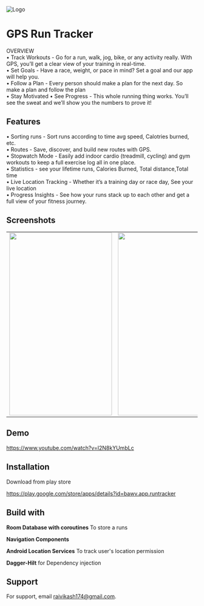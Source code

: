 
![Logo](https://play-lh.googleusercontent.com/MkkjblV7HxjqY3-xlW-PE8avdoQmFqc9fzqn2ZP9_rmii4SC0d79mMNswHeQ1QPQ6rU=s180-rw)

    
# GPS Run Tracker

OVERVIEW\
• Track Workouts - Go for a run, walk, jog, bike, or any activity really. With GPS, you’ll get a clear view of your training in real-time.\
• Set Goals - Have a race, weight, or pace in mind? Set a goal and our app will help you.\
• Follow a Plan - Every person should make a plan for the next day. So make a plan and follow the plan\
• Stay Motivated
• See Progress - This whole running thing works. You’ll see the sweat and we’ll show you the numbers to prove it!


## Features

• Sorting runs - Sort runs according to time avg speed, Calotries burned, etc.\
• Routes - Save, discover, and build new routes with GPS.\
• Stopwatch Mode - Easily add indoor cardio (treadmill, cycling) and gym workouts to keep a full exercise log all in one place.\
• Statistics - see your lifetime runs, Calories Burned, Total distance,Total time\
• Live Location Tracking - Whether it’s a training day or race day, See your live location\
• Progress Insights - See how your runs stack up to each other and get a full view of your fitness journey.


## Screenshots
<table>
  <tr>
<!--      <td>Breaking news fragment</td>
     <td> newsVieew fragment</td>
     <td>save news fragment</td>
     <td>Search news fragment</td> -->
    
  </tr>
  <tr>
   <td><img src="https://play-lh.googleusercontent.com/G5JhoIdgMrmwcwl-lQgz1uRXJ_DE3bsQtohzSgka6YSI4WFxAsXCzINnRpUoLJAWlKI=w1920-h937-rw" width=270 height=480></td>
  <td><img src="https://play-lh.googleusercontent.com/mtQP7IAHLGi11nQvgxI8ieID5ab8v8KfG_moAPj4i8YEOZwOnuWxOiKclLeR_fj2z3E=w1920-h937-rw" width=270 height=480></td>
   <td><img src="https://play-lh.googleusercontent.com/GIpzXOcyrGSgJekwuqvHXNkyfI2RPAD0gLuLGN3UuxqQRNpYdtNIO3vhk2AoFnv3jCM=w720-h310-rw" width=270 height=480></td>
   <td><img src="https://play-lh.googleusercontent.com/E5JyD0nHWjeWos9DDST_-kUwZdYr8ZPlm4RBhJs5KjH7hL0uurfP2yQihK1u8lPrvA=w720-h310-rw" width=270 height=480></td>
      <td><img src="https://play-lh.googleusercontent.com/Bt46x7StNysceAsh2SEiBlQlLFQSdv5F_P6LQrkv4r7eOVT-KjR2OsRK8plrPrtMQPU=w720-h310-rw" width=270 height=480></td>
  
  
  
  </tr>
 </table>

  
## Demo

https://www.youtube.com/watch?v=I2N8kYUmbLc

  
## Installation
Download from play store

https://play.google.com/store/apps/details?id=bawv.app.runtracker

## Build with

**Room Database with coroutines** To store a runs

**Navigation Components** 

**Android Location Services** To track user's location permission 

**Dagger-Hilt** for Dependency injection 




## Support

For support, email raivikash174@gmail.com.

  
